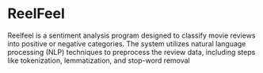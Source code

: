# ReelFeel
Reelfeel is a sentiment analysis program designed to classify movie reviews into positive or negative categories. The system utilizes natural language processing (NLP) techniques to preprocess the review data, including steps like tokenization, lemmatization, and stop-word removal
